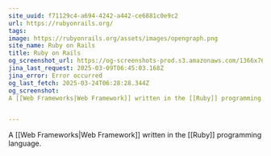 ```yaml
---
site_uuid: f71129c4-a694-4242-a442-ce6881c0e9c2
url: https://rubyonrails.org/
tags: 
image: https://rubyonrails.org/assets/images/opengraph.png
site_name: Ruby on Rails
title: Ruby on Rails
og_screenshot_url: https://og-screenshots-prod.s3.amazonaws.com/1366x768/80/false/dbb387d517f021781ebdfeb042f5981b00a2c958a38be8835f49a19b313322d1.jpeg
jina_last_request: 2025-03-09T06:45:03.168Z
jina_error: Error occurred
og_last_fetch: 2025-03-24T06:28:28.344Z
og_screenshot: 
A [[Web Frameworks|Web Framework]] written in the [[Ruby]] programming language.  


---
```


A [[Web Frameworks|Web Framework]] written in the [[Ruby]] programming language.  

